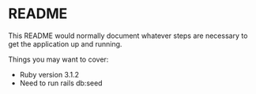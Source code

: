 # README

This README would normally document whatever steps are necessary to get the
application up and running.

Things you may want to cover:

* Ruby version 3.1.2
* Need to run rails db:seed
